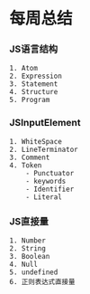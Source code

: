 # 每周总结

### JS语言结构
	1. Atom
	2. Expression
	3. Statement
	4. Structure
	5. Program

### JSInputElement
	1. WhiteSpace
	2. LineTerminator
	3. Comment
	4. Token
		- Punctuator
		- keywords
		- Identifier
		- Literal

### JS直接量
	1. Number
	2. String
	3. Boolean
	4. Null
	5. undefined
	6. 正则表达式直接量
